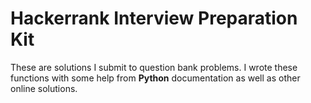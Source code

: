 # Hackerrank Interview Preparation Kit

These are solutions I submit to question bank problems. I wrote these functions with some help from <b>Python</b> documentation as well as other online solutions. 